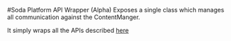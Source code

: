 #Soda Platform API Wrapper (Alpha)
Exposes a single class which manages all communication against the ContentManger.

It simply wraps all the APIs described [here](https://startapp.atlassian.net/wiki/display/SDKSOC/S2S+Services)

